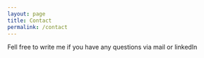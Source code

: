 ```yaml
---
layout: page
title: Contact
permalink: /contact
---
```



Fell free to write me if you have any questions via mail or linkedIn

